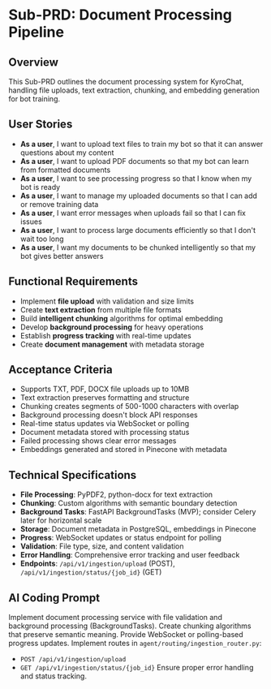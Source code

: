 # Sub-PRD: Document Processing Pipeline

## Overview
This Sub-PRD outlines the document processing system for KyroChat, handling file uploads, text extraction, chunking, and embedding generation for bot training.

## User Stories
- **As a user**, I want to upload text files to train my bot so that it can answer questions about my content
- **As a user**, I want to upload PDF documents so that my bot can learn from formatted documents
- **As a user**, I want to see processing progress so that I know when my bot is ready
- **As a user**, I want to manage my uploaded documents so that I can add or remove training data
- **As a user**, I want error messages when uploads fail so that I can fix issues
- **As a user**, I want to process large documents efficiently so that I don't wait too long
- **As a user**, I want my documents to be chunked intelligently so that my bot gives better answers

## Functional Requirements
- Implement **file upload** with validation and size limits
- Create **text extraction** from multiple file formats
- Build **intelligent chunking** algorithms for optimal embedding
- Develop **background processing** for heavy operations
- Establish **progress tracking** with real-time updates
- Create **document management** with metadata storage

## Acceptance Criteria
- Supports TXT, PDF, DOCX file uploads up to 10MB
- Text extraction preserves formatting and structure
- Chunking creates segments of 500-1000 characters with overlap
- Background processing doesn't block API responses
- Real-time status updates via WebSocket or polling
- Document metadata stored with processing status
- Failed processing shows clear error messages
- Embeddings generated and stored in Pinecone with metadata

## Technical Specifications
- **File Processing**: PyPDF2, python-docx for text extraction
- **Chunking**: Custom algorithms with semantic boundary detection
- **Background Tasks**: FastAPI BackgroundTasks (MVP); consider Celery later for horizontal scale
- **Storage**: Document metadata in PostgreSQL, embeddings in Pinecone
- **Progress**: WebSocket updates or status endpoint for polling
- **Validation**: File type, size, and content validation
- **Error Handling**: Comprehensive error tracking and user feedback
- **Endpoints**: `/api/v1/ingestion/upload` (POST), `/api/v1/ingestion/status/{job_id}` (GET)

## AI Coding Prompt
Implement document processing service with file validation and background processing (BackgroundTasks). Create chunking algorithms that preserve semantic meaning. Provide WebSocket or polling-based progress updates. Implement routes in `agent/routing/ingestion_router.py`:
- `POST /api/v1/ingestion/upload`
- `GET /api/v1/ingestion/status/{job_id}`
Ensure proper error handling and status tracking.